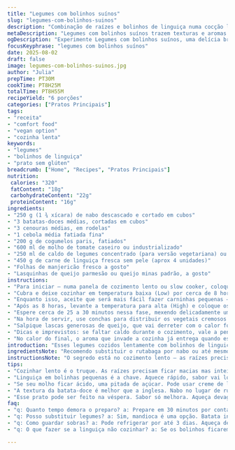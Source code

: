 ```yaml
---
title: "Legumes com bolinhos suínos"
slug: "legumes-com-bolinhos-suinos"
description: "Combinação de raízes e bolinhos de linguiça numa cocção lenta que traz textura macia e aroma intenso. Uso batata-doce no lugar da batata amarela, e substituo o rutabaga por nabo para um toque terroso diferente. Troque o caldo de galinha por caldo de legumes concentrado para versão vegetariana. Ajuste dos tempos para melhor extração dos sabores. Um clássico sem ovos, glúten ou castanhas, com crocância suave do cogumelo e um toque herbal fresco ao final."
metaDescription: "Legumes com bolinhos suínos trazem texturas e aromas intensos. Uma receita caseira brasileira sem glúten, perfeita para refeições aconchegantes."
ogDescription: "Experimente Legumes com bolinhos suínos, uma delícia brasileira que combina raiz e carne. Sabor intenso, conforta e aquece o coração sem glúten."
focusKeyphrase: "legumes com bolinhos suínos"
date: 2025-08-02
draft: false
image: legumes-com-bolinhos-suinos.jpg
author: "Julia"
prepTime: PT30M
cookTime: PT8H25M
totalTime: PT8H55M
recipeYield: "6 porções"
categories: ["Pratos Principais"]
tags:
- "receita"
- "comfort food"
- "vegan option"
- "cozinha lenta"
keywords:
- "legumes"
- "bolinhos de linguiça"
- "prato sem glúten"
breadcrumb: ["Home", "Recipes", "Pratos Principais"]
nutrition: 
 calories: "320"
 fatContent: "18g"
 carbohydrateContent: "22g"
 proteinContent: "16g"
ingredients:
- "250 g (1 ¾ xícara) de nabo descascado e cortado em cubos"
- "3 batatas-doces médias, cortadas em cubos"
- "3 cenouras médias, em rodelas"
- "1 cebola média fatiada fina"
- "200 g de cogumelos paris, fatiados"
- "600 ml de molho de tomate caseiro ou industrializado"
- "250 ml de caldo de legumes concentrado (para versão vegetariana) ou substituto de caldo de galinha"
- "450 g de carne de linguiça fresca sem pele (aprox 4 unidades)"
- "Folhas de manjericão fresco a gosto"
- "Lasquinhas de queijo parmesão ou queijo minas padrão, a gosto"
instructions:
- "Para iniciar — numa panela de cozimento lento ou slow cooker, coloque o nabo, batata-doce, cenoura, cebola e cogumelos junto com o molho de tomate e o caldo de legumes. Tempere com sal e pimenta do reino moída na hora, mas cuidado para não exagerar — é sempre melhor corrigir depois. Misture com uma colher de pau, evitando esmagar os vegetais."
- "Cubra e deixe cozinhar em temperatura baixa (Low) por cerca de 8 horas. Nem sempre a lâmpada indica o ponto exato, mas as raízes devem estar macias ao espetar garfo sem desmanchar demais — textura perfeita pra envolver a linguiça depois."
- "Enquanto isso, aceite que será mais fácil fazer carninhas pequenas — tire a pele da linguiça, pegue porções e molde em bolinhas menores que uma noz. Assim a cocção fica mais rápida e o sabor melhor distribuído."
- "Após as 8 horas, levante a temperatura para alta (High) e coloque os bolinhos cuidadosamente dentro da panela, distribuindo para que cozinhem no molho. Negligenciar esse passo resulta em linguiça crua no centro ou sobrecozida, já aprendi na marra."
- "Espere cerca de 25 a 30 minutos nessa fase, mexendo delicadamente uma vez para evitar que as bolinhas se quebrem e o molho espirre. O cozinhar rápido no final preserva a textura suculenta da linguiça, com superfície firme e o interior cozido."
- "Na hora de servir, use conchas para distribuir os vegetais cremosos com o caldo e os bolinhos por cima. Finalize com folhas frescas de manjericão rasgadas na mão para liberar aroma intenso, sem que murchem rápido."
- "Salpique lascas generosas de queijo, que vai derreter com o calor formando uma camada saborosa. Pode trocar o parmesão por queijo minas se quiser algo mais suave. A combinação funciona para quem gosta de aquele salgado presente mas sem dominar o prato."
- "Dicas e imprevistos: se faltar caldo durante o cozimento, vale a pena adicionar um pouco de água quente com tempero. Cozimento excessivo resseca linguiça; cuidado redobrado. Use um timer de cozinha para não esquecer, mas confie mais no toque e no cheiro."
- "No calor do final, o aroma que invade a cozinha já entrega quando está quase na hora. Se o molho ficar ácido demais, coloque uma pitada de açúcar ou algumas gotas de creme de leite no final para equilibrar."
introduction: "Esses legumes cozidos lentamente com bolinhos de linguiça são um abraço. Acontece que nem sempre os tempos dados de bula são o suficiente. Já tentei fazer com batata inglesa e a textura ficava empapada demais. A batata-doce prodiz textura mais firme e adocicada. O nabo no lugar do rutabaga adiciona um toque mais amargo que equilibra o molho de tomate. Slow cooker é como um artista silencioso — fica fazendo seu trabalho enquanto a gente esquece. Mas não dá pra largar 100% sem checar. O cheiro entrando pela cozinha e aquele som baixo de mingau fervente que cresce são pistas preciosas. Bolinhos feitos em tamanho correto cozinham uniformemente — experiência conta aqui. Manjericão no final é o que leva o prato para outro patamar, quase mágica, dá frescor e perfume. Queijo fino salgado derretido é uma crocância diferente que acrescenta, sempre recomendo variar queijos pra mudar o perfil do prato. Dá pra fazer na véspera, e o sabor só melhora, desde que depois aqueça devagar pra não endurecer. Já ralei queijo após o prato esfriar, e o contraste frio-quente funciona muito se gosta de diferente. Não serve só na janta; almoço de domingo combina demais. Aprendi que o caldo concentrado de legumes dá um sabor muito mais rico que o caldo de frango industrial, sem falar no vegetariano para receber amigos com restrições. Fungos dão um toque terroso, aproveite qualquer tipo, cogumelos frescos ou secos hidratados, só evite murchar demais. Ingrediente simples que vira conforto."
ingredientsNote: "Recomendo substituir o rutabaga por nabo ou até mesmo mandioca para um sabor mais regional e textura consistente que aguenta a cocção longa. Batata-doce confere um dulçor sutil diferente da batata amarela tradicional, ajuda a não virar purê durante o cozimento. Cogumelos podem ser frescos inteiros picados grosseiramente ou secos e hidratados para acentuar o sabor umami. Caldo concentrado de legumes troca muito bem o caldo de galinha, sendo opção mais leve e vegetariana. Linguiça sem pele facilita moldar bolinhos, evite usar linguiça muito temperada para não competir com o molho de tomate. Uso manjericão fresco sempre picando na hora, manjericão seco altera demais o aroma. Para o queijo, gosto de variar entre parmesão, minas padrão e até queijo coalho em lascas, cada um traz uma identidade nova ao prato. Para quem não quer glúten, confira as linguiças usadas, algumas contém trigo. Evite também produtos com conservantes muito artificiais na sua base para cozinhar lento."
instructionsNote: "O segredo está no cozimento lento — as raízes precisam estar macias, mas sem desmanchar. Para testar — espete um garfo pequeno no nabo ou na batata-doce, deve penetrar sem esforço mas sem virar purê. A temperatura baixa por tempo longo permite os sabores se juntarem enquanto mantém textura. Colocar os bolinhos só no final evita que eles fiquem secos e duros — isso já rolou comigo quando joguei logo no início, não esqueça. O tempo na temperatura alta no final deve ser suficiente para cozinhar só o interior da linguiça, se faltar pode abrir para conferir. Mexa com cuidado para não quebrar os bolinhos, sempre com colher larga e devagar—a colher de pau aqui é minha fiel ajudante. Ajustar o sal só depois que tudo estiver montado porque o caldo reduz e concentra; evitar prato salgado demais. Se sobrar muito líquido, uma leve fervura final ajuda a engrossar o caldo. Para agilizar, pode preparar as bolinhas enquanto o molho cozinha. Em caso de falta de ingredientes, o molho de tomate pode ser substituído por uma passata de tomate com um pouco de extrato para dar corpo. Percebe que o cozimento está avançando quando a superfície do molho começa a borbulhar suavemente e os vegetais escurecem levemente nas bordas. Isso indica caramelização e intensificação dos sabores. O manjericão entra só na montagem, pra preservar aroma e cor frescos, igual a um abraço verde no final. Queijo derreter sobre quente mas sem cozinhar muito para não amargar. Também recomendo controlar a água no caldo para manter o equilíbrio e textura, melhor adicionar que deixar de mais. Mantenha o copo medidor e o timer a postos para facilitar a rotina, mas não contraindico a intuição e o olhar atento."
tips:
- "Cozinhar lento é o truque. As raízes precisam ficar macias mas inteiras. Use um garfo. Se entra fácil, tá no ponto. Cuidadoso com o tempo, não deixe muito."
- "Linguiça em bolinhas pequenas é a chave. Aquece rápido, sabor vai longe. Tire a pele e molde. Lembre-se do tamanho — bolinhos pequenos. Cozinhando uniformemente."
- "Se seu molho ficar ácido, uma pitada de açúcar. Pode usar creme de leite também para suavizar. Tem que ajustar no final, não antes. Equilibra o prato."
- "A textura da batata-doce é melhor que a inglesa. Nabo no lugar de rutabaga também. Faz diferença real no sabor e textura. Confirme a crocância final."
- "Esse prato pode ser feito na véspera. Sabor só melhora. Aqueça devagar para não secar. Ou rale queijo frio depois, contraste fica incrível."
faq:
- "q: Quanto tempo demora o preparo? a: Prepare em 30 minutos por conta das raízes. Cozinhar leva 8 horas. Tempo bem longo mas vale a pena."
- "q: Posso substituir legumes? a: Sim, mandioca é uma opção. Batata inglesa não, empapa. Nabo é essencial, nada de rutabaga."
- "q: Como guardar sobras? a: Pode refrigerar por até 3 dias. Aqueça devagar e adicione um pouco de água se secar demais. Prato sempre mantém sabor."
- "q: O que fazer se a linguiça não cozinhar? a: Se os bolinhos ficarem crus, abra e cheque. Ajuste o tempo. Cozinha alta deve resolver, mas cuidado, não esqueça."

---
```

